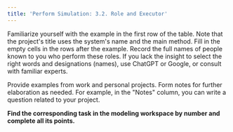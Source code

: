 ```yaml
---
title: 'Perform Simulation: 3.2. Role and Executor'
---
```


Familiarize yourself with the example in the first row of the table. Note that the project's title uses the system's name and the main method. Fill in the empty cells in the rows after the example. Record the full names of people known to you who perform these roles. If you lack the insight to select the right words and designations (names), use ChatGPT or Google, or consult with familiar experts.

Provide examples from work and personal projects. Form notes for further elaboration as needed. For example, in the "Notes" column, you can write a question related to your project.

**Find the corresponding task in the modeling workspace by number and complete all its points.**